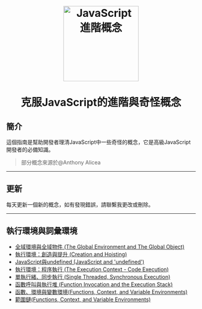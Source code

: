 <h1 align="center">
<br>
  <a href="#"><img src="img/js.png" alt="JavaScript 進階概念" width="200"></a>
  <br>
    <br>
  克服JavaScript的進階與奇怪概念
  <br>
</h1>

## 簡介

這個指南是幫助開發者理清JavaScript中一些奇怪的概念，它是高級JavaScript開發者的必備知識。

> 部分概念來源於@Anthony Alicea

---

## 更新

每天更新一個新的概念，如有發現錯誤，請聯繫我更改或刪除。

---

## 執行環境與詞彙環境

- [全域環境與全域物件 (The Global Environment and The Global Object)](/Environments/Global_Object.md)
- [執行環境：創造與提升 (Creation and Hoisting)](/Environments/Hoisting.md)
- [JavaScript與undefined (JavaScript and 'undefined')](/Environments/Undefined.md)
- [執行環境：程序執行 (The Execution Context - Code Execution)](/Environments/Execution.md)
- [單執行緒、同步執行 (Single Threaded, Synchronous Execution)](/Environments/Single_Threaded.md)
- [函數呼叫與執行堆 (Function Invocation and the Execution Stack)](/Environments/ExecutionStack.md)
- [函數、環境與變數環境(Functions, Context, and Variable Environments)](/Environments/FCV_Environments.md)
- [範圍鏈(Functions, Context, and Variable Environments)](/Environments/ScopeChain.md)











